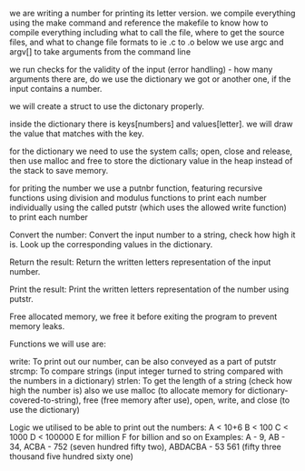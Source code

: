 



we are writing a number for printing its letter version.
we compile everything using the make command and reference the makefile to know how to compile everything including what to call the file, where to get the source files, and what to change file formats to ie .c to .o
below we use argc and argv[] to take arguments from the command line

we run checks for the validity of the input (error handling) - how many arguments there are, do we use the dictionary we got or another one, if the input contains a number.

we will create a struct to use the dictonary properly.

inside the dictionary there is keys[numbers] and values[letter].
we will draw the value that matches with the key.

for the dictionary we need to use the system calls; open, close and release, then use malloc and free to store the dictionary value in the heap instead of the stack to save memory.
	
for priting the number we use a putnbr function, featuring recursive functions using division and modulus functions to print each number individually using the called putstr (which uses the allowed write function) to print each number 


Convert the number: Convert the input number to a string, check how high it is. Look up the corresponding values in the dictionary.

Return the result: Return the written letters representation of the input number.

Print the result: Print the written letters representation of the number using putstr.

Free allocated memory, we free it before exiting the program to prevent memory leaks.

Functions we will use are:

write: To print out our number, can be also conveyed as a part of putstr
strcmp: To compare strings (input integer turned to string compared with the numbers in a dictionary)
strlen: To get the length of a string (check how high the number is)
also we use malloc (to allocate memory for dictionary-covered-to-string), free (free memory after use), open, write, and close (to use the dictionary)

Logic we utilised to be able to print out the numbers:
A < 10+6
B < 100
C < 1000
D < 100000
E for million
F for billion and so on
Examples: A - 9, AB - 34, ACBA - 752 (seven hundred fifty two), ABDACBA - 53 561 (fifty three thousand five hundred sixty one)
